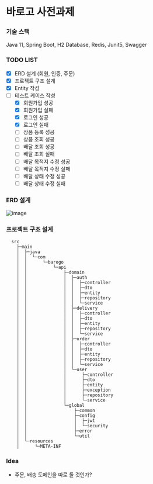 # 바로고 사전과제

### 기술 스택
Java 11, Spring Boot, H2 Database, Redis, Junit5, Swagger

### TODO LIST
- [X] ERD 설계 (회원, 인증, 주문)
- [X] 프로젝트 구조 설계
- [X] Entity 작성
- [ ] 테스트 케이스 작성
  - [X] 회원가입 성공
  - [X] 회원가입 실패
  - [X] 로그인 성공
  - [X] 로그인 실패
  - [ ] 상품 등록 성공
  - [ ] 상품 조회 성공
  - [ ] 배달 조회 성공
  - [ ] 배달 조회 실패
  - [ ] 배달 목적지 수정 성공
  - [ ] 배달 목적지 수정 실패
  - [ ] 배달 상태 수정 성공
  - [ ] 배달 상태 수정 실패

### ERD 설계
![image](https://user-images.githubusercontent.com/50124623/226638899-1c2e95e5-6ba4-4f0b-b99e-df98042c973b.png)


### 프로젝트 구조 설계
```
  src
    ├─main
    │  ├─java
    │  │  └─com
    │  │      └─barogo
    │  │          └─api
    │  │              ├─domain
    │  │              │  ├─auth
    │  │              │  │  ├─controller
    │  │              │  │  ├─dto
    │  │              │  │  ├─entity
    │  │              │  │  ├─repository
    │  │              │  │  └─service
    │  │              │  ├─delivery
    │  │              │  │  ├─controller
    │  │              │  │  ├─dto
    │  │              │  │  ├─entity
    │  │              │  │  ├─repository
    │  │              │  │  └─service
    │  │              │  ├─order
    │  │              │  │  ├─controller
    │  │              │  │  ├─dto
    │  │              │  │  ├─entity
    │  │              │  │  ├─repository
    │  │              │  │  └─service
    │  │              │  └─user
    │  │              │      ├─controller
    │  │              │      ├─dto
    │  │              │      ├─entity
    │  │              │      ├─exception
    │  │              │      ├─repository
    │  │              │      └─service
    │  │              └─global
    │  │                  ├─common
    │  │                  ├─config
    │  │                  │  ├─jwt
    │  │                  │  └─security
    │  │                  ├─error
    │  │                  └─util
    │  └─resources
    │      └─META-INF
```


### Idea
- 주문, 배송 도메인을 따로 둘 것인가?
